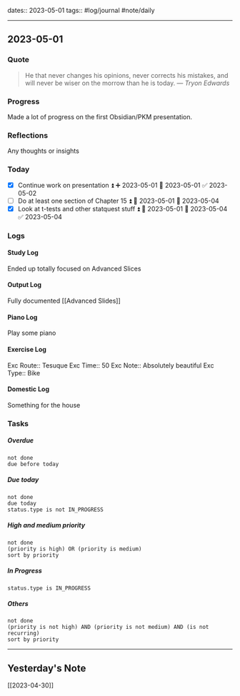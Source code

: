 dates:: 2023-05-01
tags:: #log/journal #note/daily 

---
## 2023-05-01

### Quote

> He that never changes his opinions, never corrects his mistakes, and will never be wiser on the morrow than he is today.
> — <cite>Tryon Edwards</cite>


### Progress

Made a lot of progress on the first Obsidian/PKM presentation.


### Reflections

Any thoughts or insights


### Today

- [x] Continue work on presentation ⏫ ➕ 2023-05-01 🛫 2023-05-01 ✅ 2023-05-02
- [ ] Do at least one section of Chapter 15 ⏫ 🛫 2023-05-01 📅 2023-05-04
- [x] Look at t-tests and other statquest stuff ⏫ 🛫 2023-05-01 📅 2023-05-04 ✅ 2023-05-04

### Logs

#### Study Log

Ended up totally focused on Advanced Slices

#### Output Log

Fully documented [[Advanced Slides]]

#### Piano Log

Play some piano

#### Exercise Log

Exc Route:: Tesuque
Exc Time:: 50
Exc Note:: Absolutely beautiful
Exc Type:: Bike

#### Domestic Log

Something for the house


### Tasks

##### Overdue

```tasks
not done
due before today
```


##### Due today

```tasks
not done
due today
status.type is not IN_PROGRESS
```

##### High and medium priority

```tasks
not done
(priority is high) OR (priority is medium)
sort by priority
```

##### In Progress

```tasks
status.type is IN_PROGRESS
```

##### Others


```tasks
not done
(priority is not high) AND (priority is not medium) AND (is not recurring)
sort by priority
```


---
## Yesterday's Note

[[2023-04-30]]


